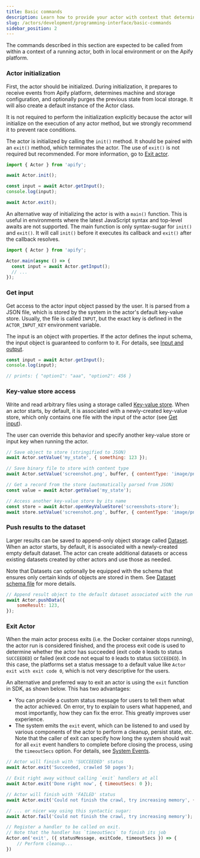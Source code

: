 ```yaml
---
title: Basic commands
description: Learn how to provide your actor with context that determines its behavior through a plethora of pre-defined environment variables offered by the Apify SDK.
slug: /actors/development/programming-interface/basic-commands
sidebar_position: 2
---
```


The commands described in this section are expected to be called from within a context of a running actor, both in local environment or on the Apify platform.

### Actor initialization

First, the actor should be initialized. During initialization, it prepares to receive events from Apify platform, determines machine and storage configuration, and optionally purges the previous state from local storage. It will also create a default instance of the Actor class.

It is not required to perform the initialization explicitly because the actor will initialize on the execution of any actor method, but we strongly recommend it to prevent race conditions.

The actor is initialized by calling the `init()` method. It should be paired with an `exit()` method, which terminates the actor. The use of `exit()` is not required but recommended. For more information, go to [Exit actor](#exit-actor).

```js
import { Actor } from 'apify';

await Actor.init();

const input = await Actor.getInput();
console.log(input);

await Actor.exit();
```

An alternative way of initializing the actor is with a `main()` function. This is useful in environments where the latest JavaScript syntax and top-level awaits are not supported. The main function is only syntax-sugar for `init()` and `exit()`. It will call `init()` before it executes its callback and `exit()` after the callback resolves.

```js
import { Actor } from 'apify';

Actor.main(async () => {
  const input = await Actor.getInput();
  // ...
});
```

### Get input

Get access to the actor input object passed by the user. It is parsed from a JSON file, which is stored by the system in the actor's default key-value store. Usually, the file is called `INPUT`, but the exact key is defined in the `ACTOR_INPUT_KEY` environment variable.

The input is an object with properties. If the actor defines the input schema, the input object is guaranteed to conform to it. For details, see [Input and output](#input-and-output).

```js
const input = await Actor.getInput();
console.log(input);

// prints: { "option1": "aaa", "option2": 456 }
```

### Key-value store access

Write and read arbitrary files using a storage called [Key-value store](../../../storage/key_value_store.md). When an actor starts, by default, it is associated with a newly-created key-value store, which only contains one file with the input of the actor (see [Get input](#get-input)).

The user can override this behavior and specify another key-value store or input key when running the actor.

```js
// Save object to store (stringified to JSON)
await Actor.setValue('my_state', { something: 123 });

// Save binary file to store with content type
await Actor.setValue('screenshot.png', buffer, { contentType: 'image/png' });

// Get a record from the store (automatically parsed from JSON)
const value = await Actor.getValue('my_state');

// Access another key-value store by its name
const store = await Actor.openKeyValueStore('screenshots-store');
await store.setValue('screenshot.png', buffer, { contentType: 'image/png' });
```

### Push results to the dataset

Larger results can be saved to append-only object storage called [Dataset](../../../storage/dataset.md). When an actor starts, by default, it is associated with a newly-created empty default dataset. The actor can create additional datasets or access existing datasets created by other actors and use those as needed.

Note that Datasets can optionally be equipped with the schema that ensures only certain kinds of objects are stored in them. See [Dataset schema file](../../../storage/dataset.md) for more details.

```js
// Append result object to the default dataset associated with the run
await Actor.pushData({
    someResult: 123,
});
```

### Exit Actor

When the main actor process exits (i.e. the Docker container stops running), the actor run is considered finished, and the process exit code is used to determine whether the actor has succeeded (exit code `0` leads to status `SUCCEEDED`) or failed (exit code not equal to `0` leads to status `SUCCEEDED`). In this case, the platforms set a status message to a default value like `Actor exit with exit code 0`, which is not very descriptive for the users.

An alternative and preferred way to exit an actor is using the `exit` function in SDK, as shown below. This has two advantages:

- You can provide a custom status message for users to tell them what the actor achieved. On error, try to explain to users what happened, and most importantly, how they can fix the error. This greatly improves user experience.
- The system emits the `exit` event, which can be listened to and used by various components of the actor to perform a cleanup, persist state, etc. Note that the caller of exit can specify how long the system should wait for all `exit` event handlers to complete before closing the process, using the `timeoutSecs` option. For details, see [System Events](#system-events).

```js
// Actor will finish with 'SUCCEEDED' status
await Actor.exit('Succeeded, crawled 50 pages');

// Exit right away without calling `exit` handlers at all
await Actor.exit('Done right now', { timeoutSecs: 0 });

// Actor will finish with 'FAILED' status
await Actor.exit('Could not finish the crawl, try increasing memory', { exitCode: 1 });

// ... or nicer way using this syntactic sugar:
await Actor.fail('Could not finish the crawl, try increasing memory');

// Register a handler to be called on exit.
// Note that the handler has `timeoutSecs` to finish its job
Actor.on('exit', ({ statusMessage, exitCode, timeoutSecs }) => {
    // Perform cleanup...
})
```


